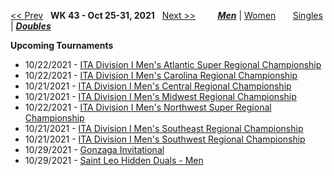 [<< Prev](men_doubles_2142.md) &nbsp; **WK 43 - Oct 25-31, 2021** &nbsp; [Next >>](men_doubles_2144.md) &nbsp;&nbsp;&nbsp;&nbsp;&nbsp;&nbsp;&nbsp; [***Men***](./men_doubles_2143.md) &#124; [Women](./women_doubles_2143.md) &nbsp;&nbsp;&nbsp;&nbsp;&nbsp; [Singles](./men_singles_2143.md) &#124; [***Doubles***](./men_doubles_2143.md)

**Upcoming Tournaments**  
- 10/22/2021 - <a href="https://colleges.wearecollegetennis.com/competitions/OldDominionUniversityM/Tournaments/Overview/E9C8EB3D-E4DF-474A-A6B4-6B1FEA7BE33A" target="_blank">ITA Division I Men's Atlantic Super Regional Championship</a>
- 10/22/2021 - <a href="https://colleges.wearecollegetennis.com/competitions/DukeUniversityM/Tournaments/Overview/3619E668-F531-4330-85DA-E1542DDFC2FD" target="_blank">ITA Division I Men's Carolina Regional Championship</a>
- 10/21/2021 - <a href="https://colleges.wearecollegetennis.com/competitions/UniversityOfNebraskaM/Tournaments/Overview/5C06D6C9-B27E-4C47-A3E5-6CFEE67B302C" target="_blank">ITA Division I Men's Central Regional Championship</a>
- 10/21/2021 - <a href="https://colleges.wearecollegetennis.com/competitions/MichiganStateUniversityM/Tournaments/Overview/EDF51444-0D05-4314-9A0B-AA5FCCB123E8" target="_blank">ITA Division I Men's Midwest Regional Championship</a>
- 10/22/2021 - <a href="https://colleges.wearecollegetennis.com/competitions/UniversityOfWashingtonM/Tournaments/Overview/FCD50A53-E765-4641-A4EF-4F8678B573CA" target="_blank">ITA Division I Men's Northwest Super Regional Championship</a>
- 10/21/2021 - <a href="https://colleges.wearecollegetennis.com/competitions/UniversityofFloridaM/Tournaments/Overview/9D4442EF-EDDA-4966-A2A7-B231F8F0E231" target="_blank">ITA Division I Men's Southeast Regional Championship</a>
- 10/21/2021 - <a href="https://colleges.wearecollegetennis.com/competitions/PepperdineUniversityM/Tournaments/Overview/53D82E6B-0143-4273-B87C-40C39ABF05F0" target="_blank">ITA Division I Men's Southwest Regional Championship</a>
- 10/29/2021 - <a href="https://colleges.wearecollegetennis.com/competitions/GonzagaUniversityM/Tournaments/Overview/24AFC1F1-C707-4DA5-91DB-223E5E5AC83B" target="_blank">Gonzaga Invitational</a>
- 10/29/2021 - <a href="https://colleges.wearecollegetennis.com/competitions/SaintLeoUniversityM/Tournaments/Overview/4DE00692-49F8-4898-A9CB-7FFA5EABA26D" target="_blank">Saint Leo Hidden Duals - Men</a>